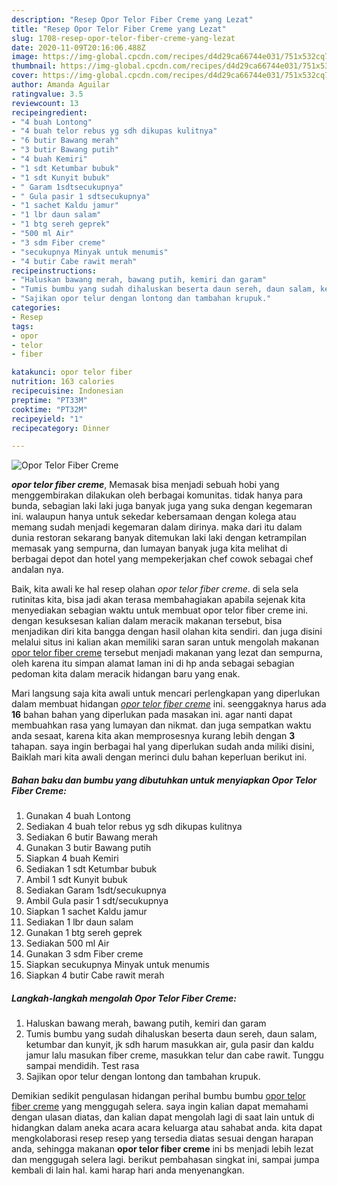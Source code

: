 ```yaml
---
description: "Resep Opor Telor Fiber Creme yang Lezat"
title: "Resep Opor Telor Fiber Creme yang Lezat"
slug: 1708-resep-opor-telor-fiber-creme-yang-lezat
date: 2020-11-09T20:16:06.488Z
image: https://img-global.cpcdn.com/recipes/d4d29ca66744e031/751x532cq70/opor-telor-fiber-creme-foto-resep-utama.jpg
thumbnail: https://img-global.cpcdn.com/recipes/d4d29ca66744e031/751x532cq70/opor-telor-fiber-creme-foto-resep-utama.jpg
cover: https://img-global.cpcdn.com/recipes/d4d29ca66744e031/751x532cq70/opor-telor-fiber-creme-foto-resep-utama.jpg
author: Amanda Aguilar
ratingvalue: 3.5
reviewcount: 13
recipeingredient:
- "4 buah Lontong"
- "4 buah telor rebus yg sdh dikupas kulitnya"
- "6 butir Bawang merah"
- "3 butir Bawang putih"
- "4 buah Kemiri"
- "1 sdt Ketumbar bubuk"
- "1 sdt Kunyit bubuk"
- " Garam 1sdtsecukupnya"
- " Gula pasir 1 sdtsecukupnya"
- "1 sachet Kaldu jamur"
- "1 lbr daun salam"
- "1 btg sereh geprek"
- "500 ml Air"
- "3 sdm Fiber creme"
- "secukupnya Minyak untuk menumis"
- "4 butir Cabe rawit merah"
recipeinstructions:
- "Haluskan bawang merah, bawang putih, kemiri dan garam"
- "Tumis bumbu yang sudah dihaluskan beserta daun sereh, daun salam, ketumbar dan kunyit, jk sdh harum masukkan air, gula pasir dan kaldu jamur lalu masukan fiber creme, masukkan telur dan cabe rawit. Tunggu sampai mendidih. Test rasa"
- "Sajikan opor telur dengan lontong dan tambahan krupuk."
categories:
- Resep
tags:
- opor
- telor
- fiber

katakunci: opor telor fiber 
nutrition: 163 calories
recipecuisine: Indonesian
preptime: "PT33M"
cooktime: "PT32M"
recipeyield: "1"
recipecategory: Dinner

---
```



![Opor Telor Fiber Creme](https://img-global.cpcdn.com/recipes/d4d29ca66744e031/751x532cq70/opor-telor-fiber-creme-foto-resep-utama.jpg)

<b><i>opor telor fiber creme</i></b>, Memasak bisa menjadi sebuah hobi yang menggembirakan dilakukan oleh berbagai komunitas. tidak hanya para bunda, sebagian laki laki juga banyak juga yang suka dengan kegemaran ini. walaupun hanya untuk sekedar kebersamaan dengan kolega atau memang sudah menjadi kegemaran dalam dirinya. maka dari itu dalam dunia restoran sekarang banyak ditemukan laki laki dengan ketrampilan memasak yang sempurna, dan lumayan banyak juga kita melihat di berbagai depot dan hotel yang mempekerjakan chef cowok sebagai chef andalan nya.

Baik, kita awali ke hal resep olahan <i>opor telor fiber creme</i>. di sela sela rutinitas kita, bisa jadi akan terasa membahagiakan apabila sejenak kita menyediakan sebagian waktu untuk membuat opor telor fiber creme ini. dengan kesuksesan kalian dalam meracik makanan tersebut, bisa menjadikan diri kita bangga dengan hasil olahan kita sendiri. dan juga disini melalui situs ini kalian akan memiliki saran saran untuk mengolah makanan <u>opor telor fiber creme</u> tersebut menjadi makanan yang lezat dan sempurna, oleh karena itu simpan alamat laman ini di hp anda sebagai sebagian pedoman kita dalam meracik hidangan baru yang enak.




Mari langsung saja kita awali untuk mencari perlengkapan yang diperlukan dalam membuat hidangan <u><i>opor telor fiber creme</i></u> ini. seenggaknya harus ada <b>16</b> bahan bahan yang diperlukan pada masakan ini. agar nanti dapat membuahkan rasa yang lumayan dan nikmat. dan juga sempatkan waktu anda sesaat, karena kita akan memprosesnya kurang lebih dengan <b>3</b> tahapan. saya ingin berbagai hal yang diperlukan sudah anda miliki disini, Baiklah mari kita awali dengan merinci dulu bahan keperluan berikut ini.

<!--inarticleads1-->

##### Bahan baku dan bumbu yang dibutuhkan untuk menyiapkan Opor Telor Fiber Creme:

1. Gunakan 4 buah Lontong
1. Sediakan 4 buah telor rebus yg sdh dikupas kulitnya
1. Sediakan 6 butir Bawang merah
1. Gunakan 3 butir Bawang putih
1. Siapkan 4 buah Kemiri
1. Sediakan 1 sdt Ketumbar bubuk
1. Ambil 1 sdt Kunyit bubuk
1. Sediakan  Garam 1sdt/secukupnya
1. Ambil  Gula pasir 1 sdt/secukupnya
1. Siapkan 1 sachet Kaldu jamur
1. Sediakan 1 lbr daun salam
1. Gunakan 1 btg sereh geprek
1. Sediakan 500 ml Air
1. Gunakan 3 sdm Fiber creme
1. Siapkan secukupnya Minyak untuk menumis
1. Siapkan 4 butir Cabe rawit merah




<!--inarticleads2-->

##### Langkah-langkah mengolah Opor Telor Fiber Creme:

1. Haluskan bawang merah, bawang putih, kemiri dan garam
1. Tumis bumbu yang sudah dihaluskan beserta daun sereh, daun salam, ketumbar dan kunyit, jk sdh harum masukkan air, gula pasir dan kaldu jamur lalu masukan fiber creme, masukkan telur dan cabe rawit. Tunggu sampai mendidih. Test rasa
1. Sajikan opor telur dengan lontong dan tambahan krupuk.




Demikian sedikit pengulasan hidangan perihal bumbu bumbu <u>opor telor fiber creme</u> yang menggugah selera. saya ingin kalian dapat memahami dengan ulasan diatas, dan kalian dapat mengolah lagi di saat lain untuk di hidangkan dalam aneka acara acara keluarga atau sahabat anda. kita dapat mengkolaborasi resep resep yang tersedia diatas sesuai dengan harapan anda, sehingga makanan <b>opor telor fiber creme</b> ini bs menjadi lebih lezat dan menggugah selera lagi. berikut pembahasan singkat ini, sampai jumpa kembali di lain hal. kami harap hari anda menyenangkan.
